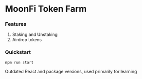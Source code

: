 # MoonFi Token Farm

### Features

1. Staking and Unstaking
2. Airdrop tokens

### Quickstart

`npm run start`

Outdated React and package versions, used primarily for learning
